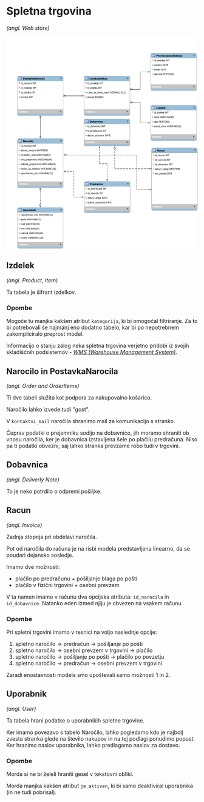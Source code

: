 # Spletna trgovina

*(angl. Web store)*

<img src="./mysql-model.svg" alt="drawing" width="1000"/>

## Izdelek

*(angl. Product, Item)*

Ta tabela je šifrant izdelkov.

### Opombe

Mogoče tu manjka kakšen atribut `kategorija`, ki bi omogočal filtriranje.
Za to bi potrebovali še najmanj eno dodatno tabelo, kar bi po nepotrebnem
zakompliciralo preprost model.

Informacijo o stanju zalog neka spletna
trgovina verjetno pridobi iz svojih skladiščnih podsistemov -
[*WMS (Warehouse Management System)*](https://en.wikipedia.org/wiki/Warehouse_management_system).

## Narocilo in PostavkaNarocila

*(angl. Order and OrderItems)*

Ti dve tabeli služita kot podpora za nakupovalno košarico.

Naročilo lahko izvede tudi "gost".

V `kontaktni_mail` naročila shranimo mail za komunikacijo s stranko.

Čeprav podatki o prejemniku sodijo na dobavnico, jih moramo shraniti ob
vnosu naročila, ker je dobavnica izstavljena šele po plačilu predračuna. Niso
pa ti podatki obvezni, saj lahko stranka prevzame robo tudi v trgovini.

## Dobavnica

*(angl. Deliverly Note)*

To je neko potrdilo o odpremi pošiljke.

## Racun

*(angl. Invoice)*

Zadnja stopnja pri obdelavi naročila.

Pot od naročila do računa je na risbi modela predstavljena linearno, da se poudari
dejansko sosledje. 

Imamo dve možnosti:

- plačilo po predračunu + pošiljanje blaga po pošti
- plačilo v fizični trgovini + osebni prevzem

V ta namen imamo v računu dva opcijska atributa: `id_narocila` in
`id_dobavnice`. Natanko eden izmed njiju je obvezen na vsakem računu.

### Opombe 

Pri spletni trgovini imamo v resnici na voljo naslednje opcije:

1. spletno naročilo -> predračun -> pošiljanje po pošti
2. spletno naročilo -> osebni prevzem v trgovini -> plačilo
3. spletno naročilo -> pošiljanje po pošti -> plačilo po povzetju
4. spletno naročilo -> predračun -> osebni prevzem v trgovini

Zaradi enostavnosti modela smo upoštevali samo možnosti 1 in 2.

## Uporabnik

*(angl. User)*

Ta tabela hrani podatke o uporabnikih spletne trgovine.

Ker imamo povezavo s tabelo Naročilo, lahko pogledamo kdo je najbolj
zvesta stranka glede na število nakupov in na tej podlagi ponudimo
popust. Ker hranimo naslov uporabnika, lahko predlagamo naslov za dostavo.

### Opombe

Morda si ne bi želeli hraniti gesel v tekstovni obliki.

Morda manjka kakšen atribut `je_aktiven`, ki bi samo deaktiviral uporabnika
(in ne tudi pobrisal).
